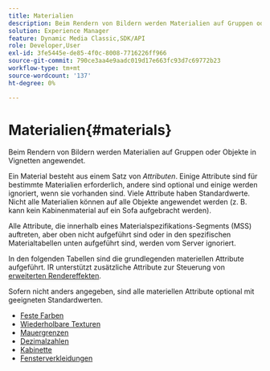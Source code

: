 ```yaml
---
title: Materialien
description: Beim Rendern von Bildern werden Materialien auf Gruppen oder Objekte in Vignetten angewendet.
solution: Experience Manager
feature: Dynamic Media Classic,SDK/API
role: Developer,User
exl-id: 3fe5445e-de85-4f0c-8008-7716226ff966
source-git-commit: 790ce3aa4e9aadc019d17e663fc93d7c69772b23
workflow-type: tm+mt
source-wordcount: '137'
ht-degree: 0%

---
```


# Materialien{#materials}

Beim Rendern von Bildern werden Materialien auf Gruppen oder Objekte in Vignetten angewendet.

Ein Material besteht aus einem Satz von *Attributen*. Einige Attribute sind für bestimmte Materialien erforderlich, andere sind optional und einige werden ignoriert, wenn sie vorhanden sind. Viele Attribute haben Standardwerte. Nicht alle Materialien können auf alle Objekte angewendet werden (z. B. kann kein Kabinenmaterial auf ein Sofa aufgebracht werden).

Alle Attribute, die innerhalb eines Materialspezifikations-Segments (MSS) auftreten, aber oben nicht aufgeführt sind oder in den spezifischen Materialtabellen unten aufgeführt sind, werden vom Server ignoriert.

In den folgenden Tabellen sind die grundlegenden materiellen Attribute aufgeführt. IR unterstützt zusätzliche Attribute zur Steuerung von [erweiterten Rendereffekten](../../../../../../ir-api/http-protocol/image-rendering-api-ref/c-ir-http-protocol-ref/c-ir-http-protocol-syntax-and-features/c-ir-advanced-render-effects/c-ir-advanced-render-effects.md#concept-bf8b6d8460244b9cacc7f4a3df4c5281).

Sofern nicht anders angegeben, sind alle materiellen Attribute optional mit geeigneten Standardwerten.

* [Feste Farben](r-ir-solid-colors.md)
* [Wiederholbare Texturen](r-ir-repeatable-textures.md)
* [Mauergrenzen](r-ir-wall-borders.md)
* [Dezimalzahlen](r-ir-decals.md)
* [Kabinette](r-ir-cabinets.md)
* [Fensterverkleidungen](r-ir-window-coverings.md)
